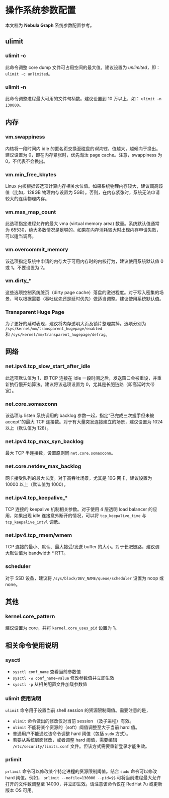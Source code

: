 # 操作系统参数配置

本文档为 **Nebula Graph** 系统参数配置参考。

## ulimit

### ulimit -c

此命令调整 core dump 文件可占用空间的最大值。建议设置为 _unlimited_，即：`ulimit -c unlimited`。

### ulimit -n

此命令调整进程最大可用的文件句柄数。建议设置到 10 万以上，如： `ulimit -n 130000`。

## 内存

### vm.swappiness

内核将一段时间内 idle 的匿名页交换至磁盘的*倾向性*。值越大，越倾向于换出。建议设置为 0，即在内存紧张时，优先淘汰 page cache。注意，swappiness 为 0，不代表不会换出。

### vm.min_free_kbytes

Linux 内核根据该选项计算内存相关水位值。如果系统物理内存较大，建议调高该值（比如，128GB 物理内存设置为 5GB）。否则，在内存紧张时，系统无法申请较大的连续物理内存。

### vm.max_map_count

此选项指定进程允许的最大 vma (virtual memory area) 数量。系统默认值通常为 65530，绝大多数情况是足够的。如果在内存消耗较大时出现内存申请失败，可以适当调高。

### vm.overcommit_memory

该选项指定系统中申请的内存大于可用内存时的内核行为，建议使用系统默认值 0 或 1。不要设置为 2。

### vm.dirty_*

这些选项控制系统脏页（dirty page cache）落盘的激进程度。对于写入密集的场景，可以根据需要（吞吐优先还是延时优先）做适当调整。建议使用系统默认值。

### Transparent Huge Page

为了更好的延时表现，建议将内存透明大页及锁片整理禁掉。选项分别为 `/sys/kernel/mm/transparent_hugepage/enabled` 和 `/sys/kernel/mm/transparent_hugepage/defrag`。

## 网络

### net.ipv4.tcp_slow_start_after_idle

此选项默认值为 1，即 TCP 连接在 Idle 一段时间之后，发送窗口会被重设，并重新执行慢开始算法。建议将该选项设置为 0，尤其是长肥链路（即高延时大带宽）。

### net.core.somaxconn

该选项与 listen 系统调用的 backlog 参数一起，指定“已完成三次握手但未被 accept”的最大 TCP 连接数。对于有大量突发连接建立的场景，建议设置为 1024 以上（默认值为 128）。

### net.ipv4.tcp_max_syn_backlog

最大 TCP 半连接数，设置原则同 `net.core.somaxconn`。

### net.core.netdev_max_backlog

网卡接受队列的最大长度。对于高吞吐场景，尤其是 10G 网卡，建议设置为 10000 以上（默认值为 1000）。

### net.ipv4.tcp_keepalive_*

TCP 连接的 keepalive 机制相关参数。对于使用 4 层透明 load balancer 的应用，如果出现 idle 连接意外断开的情况，可以将 `tcp_keepalive_time` 与 `tcp_keepalive_intvl` 调低。

### net.ipv4.tcp_rmem/wmem

TCP 连接的最小、默认、最大接受/发送 buffer 的大小。对于长肥链路，建议调大默认值为 bandwidth * RTT。
<!-- ### Network Sortirq Balance
To be added.

## 块设备与文件系统

### barrier
To be added

### noatime
To be added -->

### scheduler

对于 SSD 设备，建议将 `/sys/block/DEV_NAME/queue/scheduler` 设置为 noop 或 none。

## 其他

### kernel.core_pattern

建议设置为 core，并将 `kernel.core_uses_pid` 设置为 1。

## 相关命令使用说明

### sysctl

- `sysctl conf_name` 查看当前参数值
- `sysctl -w conf_name=value` 修改参数值并立即生效
- `sysctl -p` 从相关配置文件加载参数值

### ulimit 使用说明

`ulimit` 命令用于设置当前 shell session 的资源限制阈值。需要注意的是，

- `ulimit` 命令做出的修改仅对当前 session （及子进程）有效。
- `ulimit` 不能将某个资源的（soft）阈值调整至大于当前 hard 值。
- 普通用户不能通过该命令调整 hard 阈值（包括 `sudo` 方式）。
- 若要从系统层面修改，或者调整 hard 阈值，需要编辑 `/etc/security/limits.conf` 文件。但该方式需要重新登录才能生效。

### prlimit

`prlimit` 命令可以修改某个特定进程的资源限制阈值。结合 `sudo` 命令可以修改 hard 阈值。例如， `prlimit --nofile=130000 --pid=$$` 可将当前进程最大允许打开的文件数调整至 14000，并立即生效。请注意该命令仅在 RedHat 7u 或更新版本 OS 可用。

